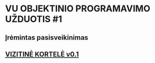 # VU OBJEKTINIO PROGRAMAVIMO UŽDUOTIS #1

## Įrėmintas pasisveikinimas ##



## [VIZITINĖ KORTELĖ v0.1](https://github.com/povilaslai/VU_OP_VIZITINE/tree/v0.1) ##

